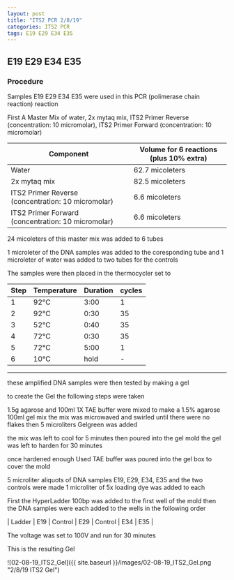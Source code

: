 ```yaml
---
layout: post
title: "ITS2 PCR 2/8/19"
categories: ITS2 PCR
tags: E19 E29 E34 E35
---
```


## E19 E29 E34 E35

### Procedure

Samples E19 E29 E34 E35 were used in this PCR (polimerase chain reaction) reaction 

First A Master Mix of water, 2x mytaq mix, ITS2 Primer Reverse (concentration: 10 micromolar), ITS2 Primer Forward (concentration: 10 micromolar)


|Component| Volume for 6 reactions (plus 10% extra)|
|---------|---------------------------|
|Water| 62.7 micoleters|
|2x mytaq mix| 82.5 micoleters|
|ITS2 Primer Reverse (concentration: 10 micromolar)| 6.6 micoleters|
|ITS2 Primer Forward (concentration: 10 micromolar)| 6.6 micoleters|

24 micoleters of this master mix was added to 6 tubes 

1 microleter of the DNA samples was added to the coresponding tube
and 1 microleter of water was added to two tubes for the controls

The samples were then placed in the thermocycler set to 

|Step|Temperature|Duration|cycles|
|----|-------|--------|-------|
|1|92°C|3:00|1|
|2|92°C|0:30|35|
|3|52°C|0:40|35|
|4|72°C|0:30|35|
|5|72°C|5:00|1|
|6|10°C|hold|-|

___________

these amplified DNA samples were then tested by making a gel

to create the Gel the following steps were taken 

1.5g agarose and 100ml 1X TAE buffer were mixed to make a 1.5% agarose 100ml gel mix 
the mix was microwaved and swirled until there were no flakes 
then 5 microliters Gelgreen was added

the mix was left to cool for 5 minutes then poured into the gel mold
the gel was left to harden for 30 minutes 

once hardened enough Used TAE buffer was poured into the gel box to cover the mold

5 microliter aliquots of DNA samples E19, E29, E34, E35 and the two controls were made 
1 microliter of 5x loading dye was added to each

First the HyperLadder 100bp was added to the first well of the mold 
then the DNA samples were each added to the wells in the following order 

| Ladder | E19 | Control | E29 | Control | E34 | E35 |

The voltage was set to 100V and run for 30 minutes


This is the resulting Gel

![02-08-19_ITS2_Gel]({{ site.baseurl }}/images/02-08-19_ITS2_Gel.png "2/8/19 ITS2 Gel")